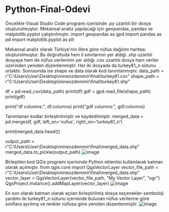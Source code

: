 # Python-Final-Odevi
Öncelikle Visual Studio Code programı içerisinde .py uzantılı bir dosya oluşturulmuştur. Mekansal analiz yapılacağı için geopandas, pandas ve matplotlib.pyplot çalıştırılmıştır. 
import geopandas as gpd
import pandas as pd
import matplotlib.pyplot as plt

Mekansal analiz olarak Türkiye'nin illere göre nüfus dağılımı haritası oluşturulmuştur. Bu doğrultuda hem il sınırlarının yer aldığı .shp uzantılı dosyaya hem de nüfus verilerinin yer aldığı .csv uzantılı dosya ham veriler üzerinden yeniden düzenlenmiştir. Her iki dosyada da turkey81_n sütunu ortaktır. Sonrasında ise shape ve data olarak kod tanımlanmıştır. 
data_path = r"C:\Users\User\Desktop\mineozdemmir\final\turkey81.csv"
shape_path = r"C:\Users\User\Desktop\mineozdemmir\final\turkey81.shp"

df = pd.read_csv(data_path)
print(df)
gdf = gpd.read_file(shape_path)
print(gdf) 

print("df columns:", df.columns)
print("gdf columns:", gdf.columns)

Tanımlanan kodlar birleştirilmiştir ve kaydedilmiştir.
merged_data = pd.merge(df, gdf, left_on='nufus', right_on='turkey81_n')

print(merged_data.head())

output_path = r"C:\Users\User\Desktop\mineozdemmir\final\merged_data.shp"
merged_data.to_pickle(output_path)
![image](https://github.com/mineozdemmir/Python-Final-Odevi/assets/146944312/9bd7dfeb-c581-42a9-a07a-fe9417f7c964)


Birleştilen kod QGis programı içerisinde Python eklentisi kullanılarak katman olarak açılmıştır.
from qgis.core import QgsVectorLayer
vector_file_path = r"C:\Users\User\Desktop\mineozdemmir\final\merged_data.shp"
vector_layer = QgsVectorLayer(vector_file_path, "My Vector Layer", "ogr")
QgsProject.instance().addMapLayer(vector_layer)
![image](https://github.com/mineozdemmir/Python-Final-Odevi/assets/146944312/95e69ab0-7b4d-42de-88a1-2f187c6d81e3)

En son olarak katman olarak açılan birleştirilmiş dosya seçenekler-semboloji yardımı ile turkey81_n sütunu içerisinde bulunan nüfus verilerine göre sınıflara ayrılmış ve renkler nüfusa göre yeniden düzenlenmiştir.
![image](https://github.com/mineozdemmir/Python-Final-Odevi/assets/146944312/fdf90b91-5527-46cb-8825-6c99ef412109)



